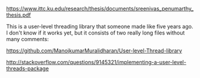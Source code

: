 https://www.ittc.ku.edu/research/thesis/documents/sreenivas_penumarthy_thesis.pdf


This is a user-level threading library that someone made like five years ago. I don't know if it works yet, but it consists of two really long files without many comments:

https://github.com/ManojkumarMuralidharan/User-level-Thread-library


http://stackoverflow.com/questions/9145321/implementing-a-user-level-threads-package
